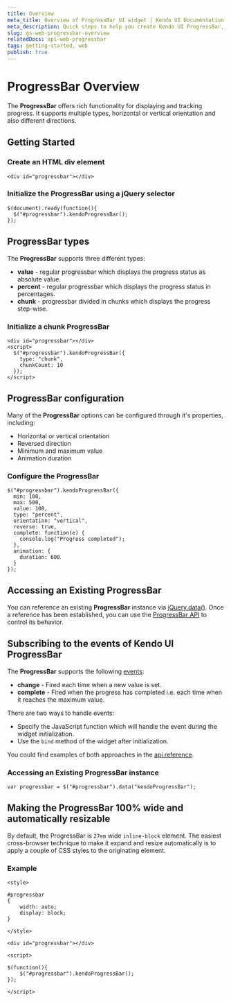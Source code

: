 ```yaml
---
title: Overview
meta_title: Overview of ProgressBar UI widget | Kendo UI Documentation
meta_description: Quick steps to help you create Kendo UI ProgressBar, read the documentation to get started.
slug: gs-web-progressbar-overview
relatedDocs: api-web-progressbar
tags: getting-started, web
publish: true
---
```


# ProgressBar Overview

The **ProgressBar** offers rich functionality for displaying and tracking progress. It supports multiple types, horizontal or vertical orientation and also different directions.

## Getting Started

### Create an HTML div element

	<div id="progressbar"></div>

### Initialize the ProgressBar using a jQuery selector

	$(document).ready(function(){
      $("#progressbar").kendoProgressBar();
	});

## ProgressBar types

The **ProgressBar** supports three different types:

* **value** - regular progressbar which displays the progress status as absolute value.
* **percent** - regular progressbar which displays the progress status in percentages.
* **chunk** - progressbar divided in chunks which displays the progress step-wise.

### Initialize a chunk ProgressBar

	<div id="progressbar"></div>
	<script>
	  $("#progressbar").kendoProgressBar({
	    type: "chunk",
		chunkCount: 10
	  });
	</script>

## ProgressBar configuration

Many of the **ProgressBar** options can be configured through it's properties, including:

* Horizontal or vertical orientation
* Reversed direction
* Minimum and maximum value
* Animation duration

### Configure the ProgressBar

	$("#progressbar").kendoProgressBar({
      min: 100,
      max: 500,
      value: 100,
      type: "percent",
	  orientation: "vertical",
      reverse: true,
      complete: function(e) {
        console.log("Progress completed");
      },
      animation: {
        duration: 600
      }
    });

## Accessing an Existing ProgressBar

You can reference an existing **ProgressBar** instance via [jQuery.data()](http://api.jquery.com/jQuery.data/). Once a reference has been established, you can use the [ProgressBar API](/api/web/progressbar) to control its behavior.

## Subscribing to the events of Kendo UI ProgressBar

The **ProgressBar** supports the following [events](http://docs.kendoui.com/api/web/progressbar#events):

* **change** - Fired each time when a new value is set.
* **complete** - Fired when the progress has completed i.e. each time when it reaches the maximum value.

There are two ways to handle events:

* Specify the JavaScript function which will handle the event during the widget initialization.
* Use the `bind` method of the widget after initialization.

You could find examples of both approaches in the [api reference](http://docs.kendoui.com/api/web/progressbar#events).

### Accessing an Existing ProgressBar instance

	var progressbar = $("#progressbar").data("kendoProgressBar");

## Making the ProgressBar 100% wide and automatically resizable

By default, the ProgressBar is `27em` wide `inline-block` element. The easiest cross-browser technique to make it expand and resize automatically is to apply a couple of CSS styles to the originating element.

### Example

    <style>
    
    #progressbar
    {
        width: auto;
        display: block;
    }
    
    </style>
    
    <div id="progressbar"></div>
    
    <script>
    
    $(function(){
        $("#progressbar").kendoProgressBar();
    });
    
    </script>
